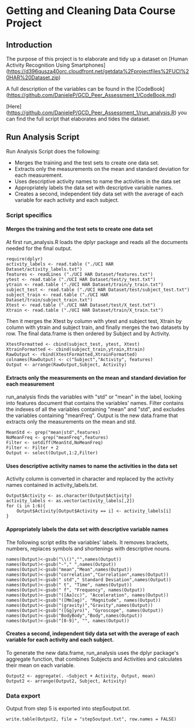 # Getting and Cleaning Data Course Project

## Introduction
The purpose of this project is to elaborate and tidy up a dataset 
on [Human Activity Recognition Using Smartphones] (https://d396qusza40orc.cloudfront.net/getdata%2Fprojectfiles%2FUCI%20HAR%20Dataset.zip)

A full description of the variables can be found in the [CodeBook] (https://github.com/DanieleP/GCD_Peer_Assessment_1/CodeBook.md)

[Here] (https://github.com/DanieleP/GCD_Peer_Assessment_1/run_analysis.R) you can find the full script that elaborates and tides the dataset.

## Run Analysis Script
Run Analysis Script does the following:  
- Merges the training and the test sets to create one data set.
- Extracts only the measurements on the mean and standard deviation for each measurement. 
- Uses descriptive activity names to name the activities in the data set
- Appropriately labels the data set with descriptive variable names. 
- Creates a second, independent tidy data set with the average of each variable for 
each activity and each subject.

### Script specifics
#### Merges the training and the test sets to create one data set
At first run_analysis.R loads the dplyr package and reads all the documents needed for
the final output.

	require(dplyr)
	activity_labels <- read.table ("./UCI HAR Dataset/activity_labels.txt")
	features <- readLines ("./UCI HAR Dataset/features.txt")
	ytest <- read.table ("./UCI HAR Dataset/test/y_test.txt")
	ytrain <- read.table ("./UCI HAR Dataset/train/y_train.txt")
	subject_test <- read.table ("./UCI HAR Dataset/test/subject_test.txt")
	subject_train <- read.table ("./UCI HAR Dataset/train/subject_train.txt")
	Xtest <- read.table ("./UCI HAR Dataset/test/X_test.txt")
	Xtrain <- read.table ("./UCI HAR Dataset/train/X_train.txt")
	
Then it merges the Xtest by column with ytest and subject test, Xtrain by column with
ytrain and subject train, and finally merges the two datasets by row.
The final data.frame is then ordered by Subject and by Activity.

	XtestFormatted <- cbind(subject_test, ytest, Xtest)
	XtrainFormatted <- cbind(subject_train,ytrain,Xtrain)
	RawOutput <- rbind(XtestFormatted,XtrainFormatted)
	colnames(RawOutput) <- c("Subject","Activity", features)
	Output <- arrange(RawOutput,Subject, Activity)

#### Extracts only the measurements on the mean and standard deviation for each measurement
run_analysis finds the variables with "std" or "mean" in the label, looking into features
document that contains the variables' names. Filter contains the indexes of all the
variables containing "mean" and "std", and excludes the variables containing "meanFreq".
Output is the new data.frame that extracts only the measurements on the mean and std.

	MeanStd <- grep("mean|std",features)
	NoMeanFreq <- grep("meanFreq",features)
	Filter <- setdiff(MeanStd,NoMeanFreq)
	Filter <- Filter + 2
	Output <- select(Output,1:2,Filter)	
	
#### Uses descriptive activity names to name the activities in the data set
Activity column is converted in character and replaced by the activity names contained
in activity_labels.txt.	
	
	Output$Activity <- as.character(Output$Activity)
	activity_labels <- as.vector(activity_labels[,2])
	for (i in 1:6){
	    Output$Activity[Output$Activity == i] <- activity_labels[i]
	}

#### Appropriately labels the data set with descriptive variable names
The following script edits the variables' labels. It removes brackets, numbers, replaces 
symbols and shortenings with descriptive nouns.

	names(Output)<-gsub("\\()","",names(Output))
	names(Output)<-gsub("-"," ",names(Output))
	names(Output)<-gsub("mean","Mean",names(Output))
	names(Output)<-gsub("correlation","Correlation",names(Output))
	names(Output)<-gsub(" std"," Standard Deviation",names(Output))
	names(Output)<-gsub(" t", "Time", names(Output))
	names(Output)<-gsub(" f", "Frequency", names(Output))
	names(Output)<-gsub("([Aa]cc)", "Acceleration", names(Output))
	names(Output)<-gsub("([Mm]ag)", "Magnitude", names(Output))
	names(Output)<-gsub("(gravity)","Gravity",names(Output))
	names(Output)<-gsub("([Gg]yro)", "Gyroscope", names(Output))
	names(Output)<-gsub("BodyBody","Body",names(Output))
	names(Output)<-gsub("[0-9]", "", names(Output))

#### Creates a second, independent tidy data set with the average of each variable for each activity and each subject.
To generate the new data.frame, run_analysis uses the dplyr package's aggregate
function, that combines Subjects and Activities and calculates their mean on each variable.

	Output2 <- aggregate(. ~Subject + Activity, Output, mean)
	Output2 <- arrange(Output2, Subject, Activity)
	
### Data export
Output from step 5 is exported into step5output.txt.

	write.table(Output2, file = "step5output.txt", row.names = FALSE)
